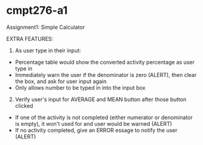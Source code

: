 # cmpt276-a1
Assignment1: Simple Calculator

EXTRA FEATURES:

1. As user type in their input:
  - Percentage table would show the converted activity percentage as user type in
  - Immediately warn the user if the denominator is zero (ALERT), then clear the box, and ask for user input again
  - Only allows number to be typed in into the input box
2. Verify user's input for AVERAGE and MEAN button after those button clicked
  - If one of the activity is not completed (either numerator or denominator is empty), it won't used for and user would be warned (ALERT)
  - If no activity completed, give an ERROR essage to notify the user (ALERT)
